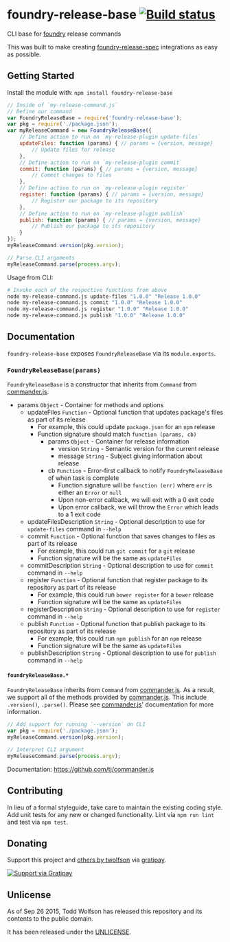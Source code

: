 # foundry-release-base [![Build status](https://travis-ci.org/twolfson/foundry-release-base.png?branch=master)](https://travis-ci.org/twolfson/foundry-release-base)

CLI base for [foundry][] release commands

This was built to make creating [foundry-release-spec][] integrations as easy as possible.

[foundry]: https://github.com/twolfson/foundry
[foundry-release-spec]: https://github.com/twolfson/foundry-release-spec

## Getting Started
Install the module with: `npm install foundry-release-base`

```js
// Inside of `my-release-command.js`
// Define our command
var FoundryReleaseBase = require('foundry-release-base');
var pkg = require('./package.json');
var myReleaseCommand = new FoundryReleaseBase({
    // Define action to run on `my-release-plugin update-files`
    updateFiles: function (params) { // params = {version, message}
        // Update files for release
    },
    // Define action to run on `my-release-plugin commit`
    commit: function (params) { // params = {version, message}
        // Commit changes to files
    },
    // Define action to run on `my-release-plugin register`
    register: function (params) { // params = {version, message}
        // Register our package to its repository
    },
    // Define action to run on `my-release-plugin publish`
    publish: function (params) { // params = {version, message}
        // Publish our package to its repository
    }
});
myReleaseCommand.version(pkg.version);

// Parse CLI arguments
myReleaseCommand.parse(process.argv);
```

Usage from CLI:

```bash
# Invoke each of the respective functions from above
node my-release-command.js update-files "1.0.0" "Release 1.0.0"
node my-release-command.js commit "1.0.0" "Release 1.0.0"
node my-release-command.js register "1.0.0" "Release 1.0.0"
node my-release-command.js publish "1.0.0" "Release 1.0.0"
```

## Documentation
`foundry-release-base` exposes `FoundryReleaseBase` via its `module.exports`.

### `FoundryReleaseBase(params)`
`FoundryReleaseBase` is a constructor that inherits from `Command` from [commander.js][].

- params `Object` - Container for methods and options
    - updateFiles `Function` - Optional function that updates package's files as part of its release
        - For example, this could update `package.json` for an `npm` release
        - Function signature should match `function (params, cb)`
            - params `Object` - Container for release information
                - version `String` - Semantic version for the current release
                - message `String` - Subject giving information about release
            - cb `Function` - Error-first callback to notify `FoundryReleaseBase` of when task is complete
                - Function signature will be `function (err)` where `err` is either an `Error` or `null`
                - Upon non-error callback, we will exit with a 0 exit code
                - Upon error callback, we will throw the `Error` which leads to a 1 exit code
    - updateFilesDescription `String` - Optional description to use for `update-files` command in `--help`
    - commit `Function` - Optional function that saves changes to files as part of its release
        - For example, this could run `git commit` for a `git` release
        - Function signature will be the same as `updateFiles`
    - commitDescription `String` - Optional description to use for `commit` command in `--help`
    - register `Function` - Optional function that register package to its repository as part of its release
        - For example, this could run `bower register` for a `bower` release
        - Function signature will be the same as `updateFiles`
    - registerDescription `String` - Optional description to use for `register` command in `--help`
    - publish `Function` - Optional function that publish package to its repository as part of its release
        - For example, this could run `npm publish` for an `npm` release
        - Function signature will be the same as `updateFiles`
    - publishDescription `String` - Optional description to use for `publish` command in `--help`

[commander.js]: https://github.com/visionmedia/commander.js

#### `foundryReleaseBase.*`
`FoundryReleaseBase` inherits from `Command` from [commander.js][]. As a result, we support all of the methods provided by [commander.js][]. This include `.version()`, `.parse()`. Please see [commander.js][]' documentation for more information.

```js
// Add support for running `--version` on CLI
var pkg = require('./package.json');
myReleaseCommand.version(pkg.version);

// Interpret CLI argument
myReleaseCommand.parse(process.argv);
```

Documentation: https://github.com/tj/commander.js

## Contributing
In lieu of a formal styleguide, take care to maintain the existing coding style. Add unit tests for any new or changed functionality. Lint via `npm run lint` and test via `npm test`.

## Donating
Support this project and [others by twolfson][gratipay] via [gratipay][].

[![Support via Gratipay][gratipay-badge]][gratipay]

[gratipay-badge]: https://cdn.rawgit.com/gratipay/gratipay-badge/2.x.x/dist/gratipay.png
[gratipay]: https://www.gratipay.com/twolfson/

## Unlicense
As of Sep 26 2015, Todd Wolfson has released this repository and its contents to the public domain.

It has been released under the [UNLICENSE][].

[UNLICENSE]: UNLICENSE
